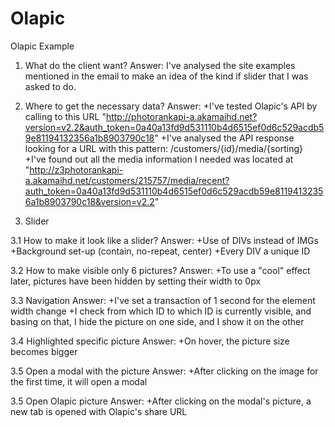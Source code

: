 # Olapic
Olapic Example

1. What do the client want?
Answer: I've analysed the site examples mentioned in the email to make an idea of the kind if slider that I was asked to do.

2. Where to get the necessary data?
Answer:
+I've tested Olapic's API by calling to this URL "http://photorankapi-a.akamaihd.net?version=v2.2&auth_token=0a40a13fd9d531110b4d6515ef0d6c529acdb59e81194132356a1b8903790c18"
+I've analysed the API response looking for a URL with this pattern: /customers/{id}/media/{sorting}
+I've found out all the media information I needed was located at "http://z3photorankapi-a.akamaihd.net/customers/215757/media/recent?auth_token=0a40a13fd9d531110b4d6515ef0d6c529acdb59e81194132356a1b8903790c18&version=v2.2"

3. Slider

3.1 How to make it look like a slider?
Answer:
+Use of DIVs instead of IMGs
+Background set-up (contain, no-repeat, center)
+Every DIV a unique ID

3.2 How to make visible only 6 pictures?
Answer:
+To use a "cool" effect later, pictures have been hidden by setting their width to 0px

3.3 Navigation
Answer:
+I've set a transaction of 1 second for the element width change
+I check from which ID to which ID is currently visible, and basing on that, I hide the picture on one side, and I show it on the other

3.4 Highlighted specific picture
Answer:
+On hover, the picture size becomes bigger

3.5 Open a modal with the picture
Answer:
+After clicking on the image for the first time, it will open a modal

3.5 Open Olapic picture
Answer:
+After clicking on the modal's picture, a new tab is opened with Olapic's share URL
